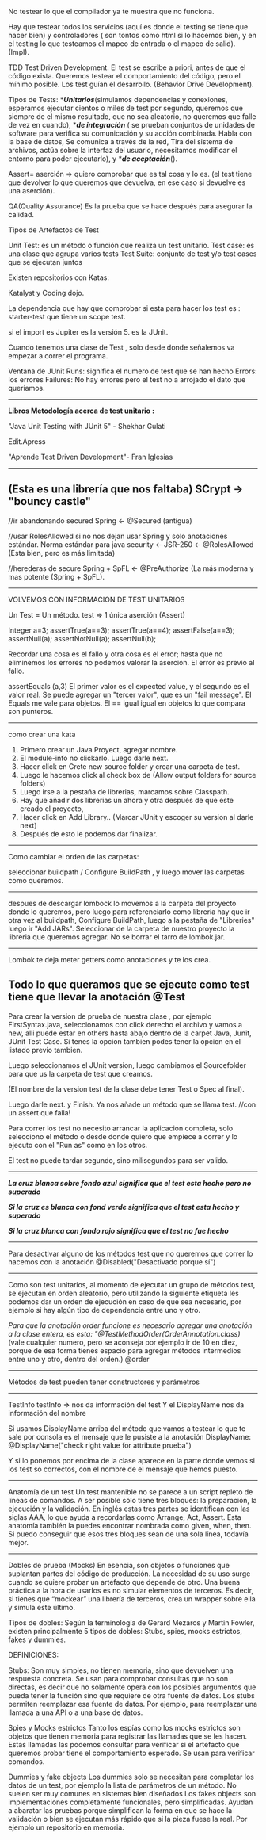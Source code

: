 

No testear lo que el compilador ya te muestra que no funciona.

Hay que testear todos los servicios (aquí es donde el testing se tiene que hacer bien) y  controladores ( son tontos como html si lo hacemos bien, y en el testing lo que testeamos el mapeo de entrada o el mapeo de salid). (Impl).

TDD Test Driven Development. El test se escribe a priori, antes de que el código exista. Queremos testear el comportamiento del código, pero el mínimo posible. Los test guían el desarrollo. (Behavior Drive Development).

Tipos de Tests: ****Unitarios***(simulamos dependencias y conexiones,  esperamos ejecutar cientos o miles de test por segundo, queremos que siempre de el mismo resultado, que no sea aleatorio, no queremos que falle de vez en cuando), ****de integración*** ( se prueban conjuntos de unidades de software para verifica su comunicación y su acción combinada.  Habla con la base de datos, Se comunica a través de la red, Tira del sistema de archivos, actúa sobre la interfaz del usuario, necesitamos modificar el entorno para poder ejecutarlo), y ****de aceptación***().

Assert= aserción => quiero comprobar que es tal  cosa y lo es. (el test tiene que devolver lo que queremos que devuelva, en ese caso si devuelve es una aserción).

QA(Quality Assurance) Es  la prueba que se hace después para asegurar la calidad.

Tipos de Artefactos de Test

Unit Test: es un método o función que realiza un test unitario.
Test case: es una clase que agrupa varios tests
Test Suite: conjunto de test y/o test cases que se ejecutan juntos

Existen repositorios con Katas:   

Katalyst y Coding dojo.


La dependencia que hay que comprobar si esta para hacer los test es :
starter-test que tiene un scope test.

si el import es Jupiter es la versión 5. es la JUnit.


Cuando tenemos una clase de Test , solo desde donde señalemos va empezar a correr el programa.

Ventana de JUnit
Runs: significa el numero de test que se han hecho
Errors: los errores
Failures: No hay errores pero el test no a arrojado el dato que queríamos.



-------------------------------------------------------------------------
**Libros Metodología acerca de test unitario :** 

"Java Unit Testing with JUnit 5" -  Shekhar Gulati

Edit.Apress

"Aprende Test Driven Development"- Fran Iglesias


---
(Esta es una librería que nos faltaba)
SCrypt -> "bouncy castle"
--

//ir abandonando secured
Spring   <- @Secured   (antigua)

//usar RolesAllowed si no nos dejan usar Spring y solo anotaciones estándar.
Norma estándar  para java security   <- JSR-250 <- @RolesAllowed  (Esta bien, pero es más limitada)

//herederas de secure
Spring + SpFL <- @PreAuthorize  (La más moderna y mas potente (Spring + SpFL).



---

VOLVEMOS CON INFORMACION DE TEST UNITARIOS

Un Test = Un método. test => 1 única aserción (Assert)

Integer a=3;
assertTrue(a==3); 
assertTrue(a==4); 
assertFalse(a==3); 
assertNull(a); 
assertNotNull(a); 
assertNull(b); 

Recordar una cosa es el fallo y otra cosa es el error;
hasta que no eliminemos los errores no podemos valorar la aserción.
El error es previo al fallo.

assertEquals (a,3) El primer valor es el expected value, y el segundo es el valor real.
Se puede agregar un "tercer valor", que es un "fail message". 
El Equals me vale para objetos. El == igual igual en objetos lo que compara son punteros.

----

como crear una kata

1. Primero crear un Java Proyect, agregar nombre. 
2. El module-info no clickarlo. Luego darle next.
 3. Hacer click en Crete new source folder y crear una carpeta de test.
 4.  Luego le hacemos click al check box de (Allow output folders for source folders)
 5. Luego irse a la pestaña de librerias, marcamos sobre Classpath.
 6. Hay que añadir dos librerias un ahora y otra después de que este creado el proyecto,
 7. Hacer click en Add Library..  (Marcar JUnit y escoger su version al darle next)
 8. Después de esto le podemos dar finalizar.
 ----
Como cambiar el orden de las carpetas:

seleccionar buildpath / Configure BuildPath , y luego mover las carpetas como queremos.

---

despues de descargar lombock lo movemos a la carpeta del proyecto donde lo queremos, pero luego para referenciarlo como libreria hay que ir otra vez al buildpath, Configure BuildPath, luego a la pestaña de "Libreries" luego ir "Add JARs". Seleccionar de la carpeta de nuestro proyecto la libreria que queremos agregar.
No se borrar el tarro de lombok.jar. 

---
Lombok te deja meter getters como anotaciones y te los crea. 

Todo lo que queramos que se ejecute como test tiene que llevar la anotación @Test
----

Para crear la version de prueba de nuestra clase , por ejemplo FirstSyntax.java, seleccionamos  con click derecho el archivo y vamos a new, alli puede estar en others hasta abajo dentro de la carpet Java, Junit, JUnit Test Case. Si tenes la opcion tambien podes tener la opcion en el listado previo tambien.

Luego seleccionamos el JUnit version, luego cambiamos el Sourcefolder para que us la carpeta de test que creamos.

(El nombre de la version test de la clase debe tener Test o Spec al final).

Luego darle next.  y Finish. 
Ya nos añade un método que se llama test.  //con un assert que falla! 

Para correr los test no necesito arrancar la aplicacion completa, solo selecciono el método o desde donde quiero que empiece a correr y lo ejecuto con el "Run as" como en los otros.

El test no puede tardar segundo, sino milisegundos para ser valido. 


---

***La cruz blanca sobre fondo azul significa que el test esta hecho pero no superado***

***Si la cruz es blanca con fond verde significa que el test esta hecho y superado***

***Si la cruz blanca con fondo rojo significa que el test no fue hecho***

---

Para desactivar alguno de los métodos test que no queremos que correr lo hacemos con 
la anotación @Disabled("Desactivado porque sí")

---
Como son test unitarios, al momento de ejecutar un grupo de métodos test, se ejecutan en orden aleatorio, pero utilizando la siguiente etiqueta les podemos dar un orden de ejecución en caso de que sea necesario, por ejemplo si hay algún tipo de dependencia entre uno y otro. 

*Para que la anotación order funcione es necesario agregar una anotación a la clase entera, es esta: "@TestMethodOrder(OrderAnnotation.class)*
(vale cualquier numero, pero se aconseja por ejemplo ir de 10 en diez, porque de esa forma tienes espacio para  agregar métodos intermedios entre uno y otro, dentro del orden.)
@order

----
Métodos de test pueden tener constructores y parámetros

---
TestInfo testInfo => nos da información del test
Y el DisplayName nos da información del nombre

Si usamos DisplayName arriba del método que vamos a testear lo que te sale por consola es el mensaje que le pusiste a la anotación DisplayName: @DisplayName("check right value for attribute prueba")

Y si lo ponemos por encima de la clase aparece en la parte donde vemos si los test so correctos, con el nombre de el mensaje que hemos puesto. 


---


Anatomía de un test Un test mantenible no se parece a un script repleto de líneas de comandos. A ser posible sólo tiene tres bloques: la preparación, la ejecución y la validación. En inglés estas tres partes se identifican con las siglas AAA, lo que ayuda a recordarlas como Arrange, Act, Assert. Esta anatomía también la puedes encontrar nombrada como given, when, then. Si puedo conseguir que esos tres bloques sean de una sola línea, todavía mejor.


---


Dobles de prueba (Mocks) En esencia, son objetos o funciones que suplantan partes del código de producción. La necesidad de su uso surge cuando se quiere probar un artefacto que depende de otro. Una buena práctica a la hora de usarlos es no simular elementos de terceros. Es decir, si tienes que “mockear” una librería de terceros, crea un wrapper sobre ella y simula este último.


Tipos de dobles: Según la terminología de Gerard Mezaros y Martin Fowler, existen principalmente 5 tipos de dobles: Stubs, spies, mocks estrictos, fakes y dummies. 

DEFINICIONES: 

Stubs: Son muy simples, no tienen memoria, sino que devuelven una respuesta concreta. Se usan para comprobar consultas que no son directas, es decir que no solamente opera con los posibles argumentos que pueda tener la función sino que requiere de otra fuente de datos. Los stubs permiten reemplazar esa fuente de datos. Por ejemplo, para reemplazar una llamada a una API o a una base de datos.

Spies y Mocks estrictos Tanto los espías como los mocks estrictos son objetos que tienen memoria para registrar las llamadas que se les hacen. Estas llamadas las podemos consultar para verificar si el artefacto que queremos probar tiene el comportamiento esperado. Se usan para verificar comandos.

Dummies y fake objects Los dummies solo se necesitan para completar los datos de un test, por ejemplo la lista de parámetros de un método. No suelen ser muy comunes en sistemas bien diseñados Los fakes objects son implementaciones completamente funcionales, pero simplificadas. Ayudan a abaratar las pruebas porque simplifican la forma en que se hace la validación o bien se ejecutan más rápido que si la pieza fuese la real. Por ejemplo un repositorio en memoria.